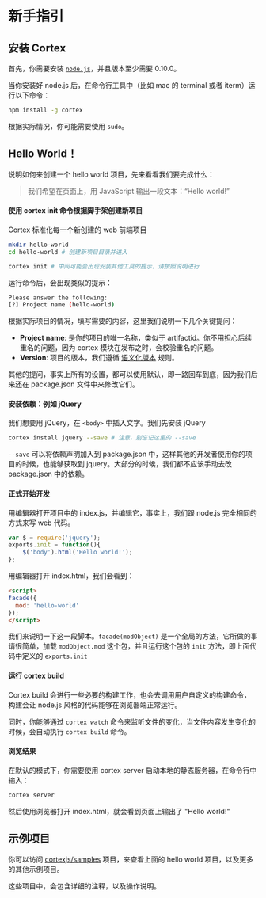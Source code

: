 # 新手指引

## 安装 Cortex

首先，你需要安装 [`node.js`](http://nodejs.org)，并且版本至少需要 0.10.0。

当你安装好 node.js 后，在命令行工具中（比如 mac 的 terminal 或者 iterm）运行以下命令：

```bash
npm install -g cortex
```

根据实际情况，你可能需要使用 `sudo`。

## Hello World！

说明如何来创建一个 hello world 项目，先来看看我们要完成什么：

> 我们希望在页面上，用 JavaScript 输出一段文本：“Hello world!”

#### 使用 cortex init 命令根据脚手架创建新项目

Cortex 标准化每一个新创建的 web 前端项目

```bash
mkdir hello-world
cd hello-world # 创建新项目目录并进入

cortex init # 中间可能会出现安装其他工具的提示，请按照说明进行
```

运行命令后，会出现类似的提示：

```bash
Please answer the following:
[?] Project name (hello-world)
```

根据实际项目的情况，填写需要的内容，这里我们说明一下几个关键提问：

- **Project name**: 是你的项目的唯一名称，类似于 artifactid。你不用担心后续重名的问题，因为 cortex 模块在发布之时，会校验重名的问题。
- **Version**: 项目的版本，我们遵循 [语义化版本](http://semver.org/lang/zh-TW/) 规则。

其他的提问，事实上所有的设置，都可以使用默认，即一路回车到底，因为我们后来还在 package.json 文件中来修改它们。


#### 安装依赖：例如 jQuery

我们想要用 jQuery，在 `<body>` 中插入文字。我们先安装 jQuery

```bash
cortex install jquery --save # 注意，别忘记这里的 --save
```

`--save` 可以将依赖声明加入到 package.json 中，这样其他的开发者使用你的项目的时候，也能够获取到 jquery。大部分的时候，我们都不应该手动去改 package.json 中的依赖。


#### 正式开始开发

用编辑器打开项目中的 index.js，并编辑它，事实上，我们跟 node.js 完全相同的方式来写 web 代码。

```js
var $ = require('jquery');
exports.init = function(){
	$('body').html('Hello world!');
};
```

用编辑器打开 index.html，我们会看到：

```html
<script>
facade({
  mod: 'hello-world'
});
</script>
```

我们来说明一下这一段脚本。`facade(modObject)` 是一个全局的方法，它所做的事请很简单，加载 `modObject.mod` 这个包，并且运行这个包的 `init` 方法，即上面代码中定义的 `exports.init`

#### 运行 cortex build

Cortex build 会进行一些必要的构建工作，也会去调用用户自定义的构建命令，构建会让 node.js 风格的代码能够在浏览器端正常运行。

同时，你能够通过 `cortex watch` 命令来监听文件的变化，当文件内容发生变化的时候，会自动执行 `cortex build` 命令。

#### 浏览结果

在默认的模式下，你需要使用 cortex server 启动本地的静态服务器，在命令行中输入：

```bash
cortex server
```

然后使用浏览器打开 index.html，就会看到页面上输出了 "Hello world!"


## 示例项目

你可以访问 [cortexjs/samples](https://github.com/cortexjs/samples) 项目，来查看上面的 hello world 项目，以及更多的其他示例项目。

这些项目中，会包含详细的注释，以及操作说明。

